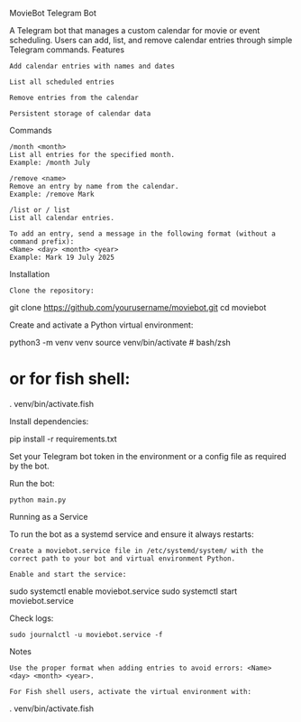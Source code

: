 MovieBot Telegram Bot

A Telegram bot that manages a custom calendar for movie or event scheduling. Users can add, list, and remove calendar entries through simple Telegram commands.
Features

    Add calendar entries with names and dates

    List all scheduled entries

    Remove entries from the calendar

    Persistent storage of calendar data

Commands

    /month <month>
    List all entries for the specified month.
    Example: /month July

    /remove <name>
    Remove an entry by name from the calendar.
    Example: /remove Mark

    /list or / list
    List all calendar entries.

    To add an entry, send a message in the following format (without a command prefix):
    <Name> <day> <month> <year>
    Example: Mark 19 July 2025

Installation

    Clone the repository:

git clone https://github.com/yourusername/moviebot.git
cd moviebot

Create and activate a Python virtual environment:

python3 -m venv venv
source venv/bin/activate  # bash/zsh  
# or for fish shell:  
. venv/bin/activate.fish

Install dependencies:

pip install -r requirements.txt

Set your Telegram bot token in the environment or a config file as required by the bot.

Run the bot:

    python main.py

Running as a Service

To run the bot as a systemd service and ensure it always restarts:

    Create a moviebot.service file in /etc/systemd/system/ with the correct path to your bot and virtual environment Python.

    Enable and start the service:

sudo systemctl enable moviebot.service
sudo systemctl start moviebot.service

Check logs:

    sudo journalctl -u moviebot.service -f

Notes

    Use the proper format when adding entries to avoid errors: <Name> <day> <month> <year>.

    For Fish shell users, activate the virtual environment with:

. venv/bin/activate.fish
